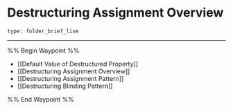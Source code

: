 # Destructuring Assignment Overview
 
```ccard
type: folder_brief_live
```
 
---

%% Begin Waypoint %%
- [[Default Value of Destructured Property]]
- [[Destructuring Assignment Overview]]
- [[Destructuring Assignment Pattern]]
- [[Destructuring Blinding Pattern]]

%% End Waypoint %%
